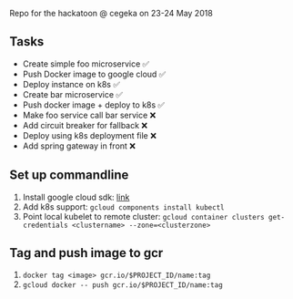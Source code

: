 Repo for the hackatoon @ cegeka on 23-24 May 2018

## Tasks
* Create simple foo microservice ✅
* Push Docker image to google cloud ✅ 
* Deploy instance on k8s ✅
* Create bar microservice ✅
* Push docker image + deploy to k8s ✅
* Make foo service call bar service ❌
* Add circuit breaker for fallback ❌
* Deploy using k8s deployment file ❌
* Add spring gateway in front ❌

## Set up commandline
1. Install google cloud sdk: [link](https://cloud.google.com/sdk/docs/quickstart-macos)
2. Add k8s support: `gcloud components install kubectl`
3. Point local kubelet to remote cluster: `gcloud container clusters get-credentials <clustername> --zone=<clusterzone>`

## Tag and push image to gcr
1. `docker tag <image> gcr.io/$PROJECT_ID/name:tag`
2. `gcloud docker -- push gcr.io/$PROJECT_ID/name:tag` 
